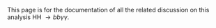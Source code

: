 
This page is for the documentation of all the related discussion on this analysis HH $\longrightarrow bb\gamma\gamma$.

